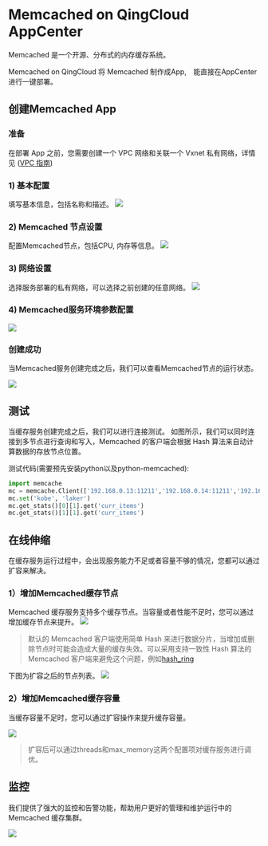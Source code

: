 # Memcached on QingCloud AppCenter

<extoc></extoc>

Memcached 是一个开源、分布式的内存缓存系统。

Memcached on QingCloud 将 Memcached 制作成App,　能直接在AppCenter 进行一键部署。

## 创建Memcached App

### 准备

在部署 App 之前，您需要创建一个 VPC 网络和关联一个 Vxnet 私有网络，详情见 ([VPC 指南](https://docs.qingcloud.com/guide/vpc.html))

### 1) 基本配置

填写基本信息，包括名称和描述。
![](snapshot/step1.png)

### 2) Memcached 节点设置

配置Memcached节点，包括CPU, 内存等信息。
![](snapshot/step2.png)

### 3) 网络设置

选择服务部署的私有网络，可以选择之前创建的任意网络。
![](snapshot/step3.png)


### 4) Memcached服务环境参数配置

![](snapshot/step4.png)

### 创建成功

当Memcached服务创建完成之后，我们可以查看Memcached节点的运行状态。 

![](snapshot/overview.png)


## 测试

当缓存服务创建完成之后，我们可以进行连接测试。 如图所示，我们可以同时连接到多节点进行查询和写入，Memcached 的客户端会根据 Hash 算法来自动计算数据的存放节点位置。

测试代码(需要预先安装python以及python-memcached):

```python
import memcache
mc = memcache.Client(['192.168.0.13:11211','192.168.0.14:11211','192.168.0.15:11211'])
mc.set('kobe', 'laker')
mc.get_stats()[0][1].get('curr_items')
mc.get_stats()[1][1].get('curr_items')
```

## 在线伸缩

在缓存服务运行过程中，会出现服务能力不足或者容量不够的情况，您都可以通过扩容来解决。

### 1）增加Memcached缓存节点

Memcached 缓存服务支持多个缓存节点。当容量或者性能不足时，您可以通过增加缓存节点来提升。 
![](snapshot/scale_out.png)
>默认的 Memcached 客户端使用简单 Hash 来进行数据分片，当增加或删除节点时可能会造成大量的缓存失效。可以采用支持一致性 Hash 算法的 Memcached 客户端来避免这个问题，例如[hash_ring](https://pypi.python.org/pypi/hash_ring) 


下图为扩容之后的节点列表。
![](snapshot/scale_out_done.png)

### 2）增加Memcached缓存容量

当缓存容量不足时，您可以通过扩容操作来提升缓存容量。

![](snapshot/scale_up.png)

>扩容后可以通过threads和max_memory这两个配置项对缓存服务进行调优。

## 监控

我们提供了强大的监控和告警功能，帮助用户更好的管理和维护运行中的 Memcached 缓存集群。

![](snapshot/monitor.png)

